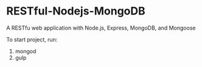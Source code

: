 # RESTful-Nodejs-MongoDB
A RESTfu web application with Node.js, Express, MongoDB, and Mongoose

To start project, run:
1. mongod
2. gulp
